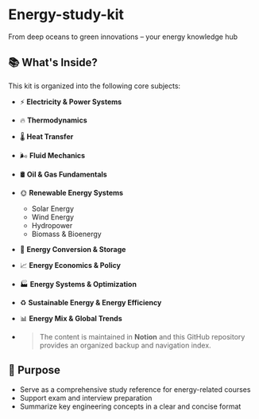 # Energy-study-kit
From deep oceans to green innovations – your energy knowledge hub

## 📚 What's Inside?
This kit is organized into the following core subjects:

- ⚡ **Electricity & Power Systems**
- 🔥 **Thermodynamics**
- 🌡️ **Heat Transfer**
- 🌬️ **Fluid Mechanics**
- 🛢️ **Oil & Gas Fundamentals**
- 🌞 **Renewable Energy Systems**
  - Solar Energy
  - Wind Energy
  - Hydropower
  - Biomass & Bioenergy
- 🧮 **Energy Conversion & Storage**
- 📈 **Energy Economics & Policy**
- 🏭 **Energy Systems & Optimization**
- ♻️ **Sustainable Energy & Energy Efficiency**
- 📊 **Energy Mix & Global Trends**

- > The content is maintained in **Notion** and this GitHub repository provides an organized backup and navigation index.

## 🎯 Purpose

- Serve as a comprehensive study reference for energy-related courses
- Support exam and interview preparation
- Summarize key engineering concepts in a clear and concise format

